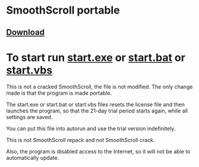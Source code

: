 # SmoothScroll portable
## [Download](https://github.com/gmankab/portable-soft/releases/download/SmoothScroll/SmoothScroll-Portable.zip)

# To start run [start.exe](start.exe) or [start.bat](start.bat) or [start.vbs](start.vbs)


This is not a cracked SmoothScroll,
the file is not modified.
The only change made is that the program is made portable.

The start.exe or start.bat or start.vbs files resets the license file
and then launches the program,
so that the 21-day trial period starts again,
while all settings are saved.

You can put this file into autorun
and use the trial version indefinitely.

This is  not SmoothScroll repack
and not SmoothScroll crack.

Also, the program is disabled access to the Internet, so it will not be able to automatically update.
